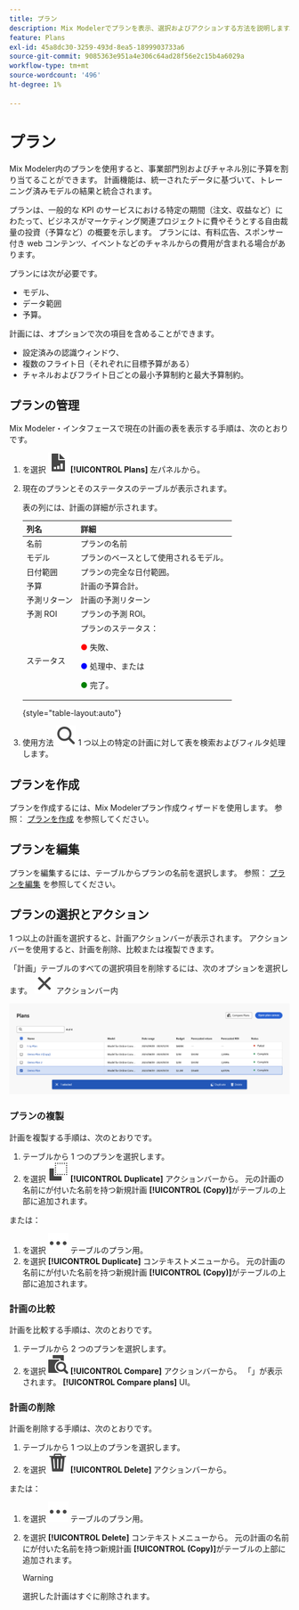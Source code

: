 ```yaml
---
title: プラン
description: Mix Modelerでプランを表示、選択およびアクションする方法を説明します。
feature: Plans
exl-id: 45a8dc30-3259-493d-8ea5-1899903733a6
source-git-commit: 9085363e951a4e306c64ad28f56e2c15b4a6029a
workflow-type: tm+mt
source-wordcount: '496'
ht-degree: 1%

---
```


# プラン

Mix Modeler内のプランを使用すると、事業部門別およびチャネル別に予算を割り当てることができます。 計画機能は、統一されたデータに基づいて、トレーニング済みモデルの結果と統合されます。

プランは、一般的な KPI のサービスにおける特定の期間（注文、収益など）にわたって、ビジネスがマーケティング関連プロジェクトに費やそうとする自由裁量の投資（予算など）の概要を示します。 プランには、有料広告、スポンサー付き web コンテンツ、イベントなどのチャネルからの費用が含まれる場合があります。

プランには次が必要です。

- モデル、
- データ範囲
- 予算。

計画には、オプションで次の項目を含めることができます。

- 設定済みの認識ウィンドウ、
- 複数のフライト日（それぞれに目標予算がある）
- チャネルおよびフライト日ごとの最小予算制約と最大予算制約。


## プランの管理

Mix Modeler・インタフェースで現在の計画の表を表示する手順は、次のとおりです。

1. を選択 ![](/help/assets//icons/FileChart.svg) **[!UICONTROL Plans]** 左パネルから。

1. 現在のプランとそのステータスのテーブルが表示されます。

   表の列には、計画の詳細が示されます。

   | 列名 | 詳細 |
   |---|---|
   | 名前 | プランの名前 |
   | モデル | プランのベースとして使用されるモデル。 |
   | 日付範囲 | プランの完全な日付範囲。 |
   | 予算 | 計画の予算合計。 |
   | 予測リターン | 計画の予測リターン |
   | 予測 ROI | プランの予測 ROI。 |
   | ステータス | プランのステータス： <p><span style="color:red">●</span> 失敗、 <p><span style="color:blue">●</span> 処理中、または <p><span style="color:green">●</span> 完了。 |

   {style="table-layout:auto"}

1. 使用方法 ![検索](/help/assets//icons/Search.svg) 1 つ以上の特定の計画に対して表を検索およびフィルタ処理します。

## プランを作成

プランを作成するには、Mix Modelerプラン作成ウィザードを使用します。 参照： [プランを作成](create.md) を参照してください。


## プランを編集

プランを編集するには、テーブルからプランの名前を選択します。 参照： [プランを編集](edit.md) を参照してください。


## プランの選択とアクション

1 つ以上の計画を選択すると、計画アクションバーが表示されます。 アクションバーを使用すると、計画を削除、比較または複製できます。

「計画」テーブルのすべての選択項目を削除するには、次のオプションを選択します。 ![閉じる](/help/assets//icons/Close.svg) アクションバー内

![計画アクションバー](/help/assets//plans-action-bar.png)

### プランの複製

計画を複製する手順は、次のとおりです。

1. テーブルから 1 つのプランを選択します。
1. を選択 ![コピー](/help/assets//icons/Copy.svg) **[!UICONTROL Duplicate]** アクションバーから。 元の計画の名前にが付いた名前を持つ新規計画 **[!UICONTROL (Copy)]**&#x200B;がテーブルの上部に追加されます。

または：

1. を選択 ![詳細](/help/assets//icons/More.svg) テーブルのプラン用。
1. を選択 **[!UICONTROL Duplicate]** コンテキストメニューから。 元の計画の名前にが付いた名前を持つ新規計画 **[!UICONTROL (Copy)]**&#x200B;がテーブルの上部に追加されます。

### 計画の比較

計画を比較する手順は、次のとおりです。

1. テーブルから 2 つのプランを選択します。
1. を選択 ![を比較](/help/assets//icons/Compare.svg) **[!UICONTROL Compare]** アクションバーから。 「」が表示されます。 **[!UICONTROL Compare plans]** UI。


### 計画の削除

計画を削除する手順は、次のとおりです。

1. テーブルから 1 つ以上のプランを選択します。
1. を選択 ![削除](/help/assets//icons/Delete.svg) **[!UICONTROL Delete]** アクションバーから。

または：

1. を選択 ![詳細](/help/assets//icons/More.svg) テーブルのプラン用。
1. を選択 **[!UICONTROL Delete]** コンテキストメニューから。 元の計画の名前にが付いた名前を持つ新規計画 **[!UICONTROL (Copy)]**&#x200B;がテーブルの上部に追加されます。

   >[!WARNING]
   >
   >   選択した計画はすぐに削除されます。
